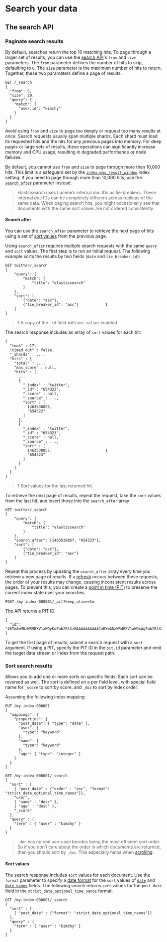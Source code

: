 # Search your data

## The search API



### Paginate search results

By default, searches return the top 10 matching hits. To page through a larger set of results, you can use the [search API](https://www.elastic.co/guide/en/elasticsearch/reference/current/search-search.html)'s `from` and `size` parameters. The `from` parameter defines the number of hits to skip, defaulting to `0`. The `size` parameter is the maximum number of hits to return. Together, these two parameters define a page of results.

```
GET /_search
{
  "from": 5,
  "size": 20,
  "query": {
    "match": {
      "user.id": "kimchy"
    }
  }
}
```

Avoid using `from` and `size` to page too deeply or request too many results at once. Search requests usually span multiple shards. Each shard must load its requested hits and the hits for any previous pages into memory. For deep pages or large sets of results, these operations can significantly increase memory and CPU usage, resulting in degraded performance or node failures.

By default, you cannot use `from` and `size` to page through more than 10,000 hits. This limit is a safeguard set by the [`index.max_result_window`](https://www.elastic.co/guide/en/elasticsearch/reference/current/index-modules.html#index-max-result-window) index setting. If you need to page through more than 10,000 hits, use the [`search_after`](https://www.elastic.co/guide/en/elasticsearch/reference/current/paginate-search-results.html#search-after) parameter instead.

>Elasticsearch uses Lucene’s internal doc IDs as tie-breakers. These internal doc IDs can be completely different across replicas of the same data. When paging search hits, you might occasionally see that documents with the same sort values are not ordered consistently.





#### Search after

You can use the `search_after` parameter to retrieve the next page of hits using a set of [sort values](https://www.elastic.co/guide/en/elasticsearch/reference/current/sort-search-results.html) from the previous page.

Using `search_after` requires multiple search requests with the same `query` and `sort` values. The first step is to run an initial request. The following example sorts the results by two fields (`date` and `tie_breaker_id`):

```
GET twitter/_search
{
    "query": {
        "match": {
            "title": "elasticsearch"
        }
    },
    "sort": [
        {"date": "asc"},
        {"tie_breaker_id": "asc"}            1
    ]
}
```

>1    A copy of the `_id` field with `doc_values` enabled



The search response includes an array of `sort` values for each hit:

```
{
  "took" : 17,
  "timed_out" : false,
  "_shards" : ...,
  "hits" : {
    "total" : ...,
    "max_score" : null,
    "hits" : [
      ...
      {
        "_index" : "twitter",
        "_id" : "654322",
        "_score" : null,
        "_source" : ...,
        "sort" : [
          1463538855,
          "654322"
        ]
      },
      {
        "_index" : "twitter",
        "_id" : "654323",
        "_score" : null,
        "_source" : ...,
        "sort" : [                                
          1463538857,                        1
          "654323"
        ]
      }
    ]
  }
}
```

>1  Sort values for the last returned hit.



To retrieve the next page of results, repeat the request, take the `sort` values from the last hit, and insert those into the `search_after` array:

```
GET twitter/_search
{
    "query": {
        "match": {
            "title": "elasticsearch"
        }
    },
    "search_after": [1463538857, "654323"],
    "sort": [
        {"date": "asc"},
        {"tie_breaker_id": "asc"}
    ]
}
```

Repeat this process by updating the `search_after` array every time you retrieve a new page of results. If a [refresh](https://www.elastic.co/guide/en/elasticsearch/reference/current/near-real-time.html) occurs between these requests, the order of your results may change, causing inconsistent results across pages. To prevent this, you can create a [point in time (PIT)](https://www.elastic.co/guide/en/elasticsearch/reference/current/point-in-time-api.html) to preserve the current index state over your searches.

```
POST /my-index-000001/_pit?keep_alive=1m
```

The API returns a PIT ID.

```
{
  "id": "46ToAwMDaWR5BXV1aWQyKwZub2RlXzMAAAAAAAAAACoBYwADaWR4BXV1aWQxAgZub2RlXzEAAAAAAAAAAAEBYQADaWR5BXV1aWQyKgZub2RlXzIAAAAAAAAAAAwBYgACBXV1aWQyAAAFdXVpZDEAAQltYXRjaF9hbGw_gAAAAA=="
}
```

To get the first page of results, submit a search request with a `sort` argument. If using a PIT, specify the PIT ID in the `pit.id` parameter and omit the target data stream or index from the request path.





### Sort search results

Allows you to add one or more sorts on specific fields. Each sort can be reversed as well. The sort is defined on a per field level, with special field name for `_score` to sort by score, and `_doc` to sort by index order.

Assuming the following index mapping:

```
PUT /my-index-000001
{
  "mappings": {
    "properties": {
      "post_date": { "type": "date" },
      "user": {
        "type": "keyword"
      },
      "name": {
        "type": "keyword"
      },
      "age": { "type": "integer" }
    }
  }
}
```

```
GET /my-index-000001/_search
{
  "sort" : [
    { "post_date" : {"order" : "asc", "format": "strict_date_optional_time_nanos"}},
    "user",
    { "name" : "desc" },
    { "age" : "desc" },
    "_score"
  ],
  "query" : {
    "term" : { "user" : "kimchy" }
  }
}
```

>`_doc` has no real use-case besides being the most efficient sort order. So if you don’t care about the order in which documents are returned, then you should sort by `_doc`. This especially helps when [scrolling](https://www.elastic.co/guide/en/elasticsearch/reference/current/paginate-search-results.html#scroll-search-results).



####  Sort values

The search response includes `sort` values for each document. Use the `format` parameter to specify a [date format](https://www.elastic.co/guide/en/elasticsearch/reference/current/mapping-date-format.html#built-in-date-formats) for the `sort` values of [`date`](https://www.elastic.co/guide/en/elasticsearch/reference/current/date.html) and [`date_nanos`](https://www.elastic.co/guide/en/elasticsearch/reference/current/date_nanos.html) fields. The following search returns `sort` values for the `post_date` field in the `strict_date_optional_time_nanos` format.

```
GET /my-index-000001/_search
{
  "sort" : [
    { "post_date" : {"format": "strict_date_optional_time_nanos"}}
  ],
  "query" : {
    "term" : { "user" : "kimchy" }
  }
}
```

